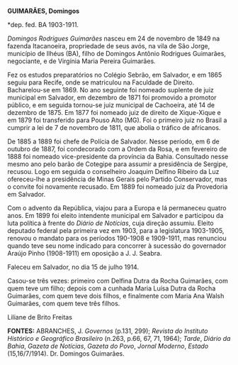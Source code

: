 **GUIMARÃES, Domingos**

\*dep. fed. BA 1903-1911.

*Domingos Rodrigues Guimarães* nasceu em 24 de novembro de 1849 na
fazenda Itacanoeira, propriedade de seus avós, na vila de São Jorge,
município de Ilhéus (BA), filho de Domingos Antônio Rodrigues Guimarães,
negociante, e de Virgínia Maria Pereira Guimarães.

Fez os estudos preparatórios no Colégio Sebrão, em Salvador, e em 1865
seguiu para Recife, onde se matriculou na Faculdade de Direito.
Bacharelou-se em 1869. No ano seguinte foi nomeado suplente de juiz
municipal em Salvador, em dezembro de 1871 foi promovido a promotor
público, e em seguida tornou-se juiz municipal de Cachoeira, até 14 de
dezembro de 1875. Em 1877 foi nomeado juiz de direito de Xique-Xique e
em 1879 foi transferido para Pouso Alto (MG). Foi o primeiro juiz no
Brasil a cumprir a lei de 7 de novembro de 1811, que abolia o tráfico de
africanos.

De 1885 a 1889 foi chefe de Polícia de Salvador. Nesse período, em 6 de
outubro de 1887, foi condecorado com a Ordem da Rosa, e em fevereiro de
1888 foi nomeado vice-presidente da província da Bahia. Consultado nesse
mesmo ano pelo barão de Cotegipe para assumir a presidência de Sergipe,
recusou. Logo em seguida o conselheiro Joaquim Delfino Ribeiro da Luz
ofereceu-lhe a presidência de Minas Gerais pelo Partido Conservador, mas
o convite foi novamente recusado. Em 1889 foi nomeado juiz da Provedoria
em Salvador.

Com o advento da República, viajou para a Europa e lá permaneceu quatro
anos. Em 1899 foi eleito intendente municipal em Salvador e participou
da luta política à frente do *Diário de Notícias*, cuja direção assumiu.
Eleito deputado federal pela primeira vez em 1903, para a legislatura
1903-1905, renovou o mandato para os períodos 190-1908 e 1909-1911, mas
renunciou quando teve seu nome indicado para concorrer à sucessão do
governador Araújo Pinho (1908-1911) em oposição a J. J. Seabra.

Faleceu em Salvador, no dia 15 de julho 1914.

Casou-se três vezes: primeiro com Delfina Dutra da Rocha Guimarães, com
quem teve um filho; depois com a cunhada Maria Luísa Dutra da Rocha
Guimarães, com quem teve dois filhos, e finalmente com Maria Ana Walsh
Guimarães, com quem teve três filhos.

Liliane de Brito Freitas

**FONTES:** ABRANCHES, J. *Governos* (p.131, 299); *Revista do Instituto
Histórico e Geográfico Brasileiro* (n.263, p.66, 67, 71, 1964); *Tarde*,
*Diário da Bahia*, *Gazeta de Notícias*, *Gazeta do Povo*, *Jornal
Moderno*, *Estado* (15,16/7/1914). Dr. Domingos Guimarães.
